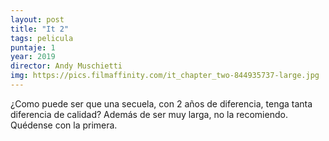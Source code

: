 ```yaml
---
layout: post
title: "It 2"
tags: pelicula
puntaje: 1
year: 2019
director: Andy Muschietti
img: https://pics.filmaffinity.com/it_chapter_two-844935737-large.jpg
---
```


¿Como puede ser que una secuela, con 2 años de diferencia, tenga tanta diferencia de calidad? Además de ser muy larga, no la recomiendo. Quédense con la primera. 

